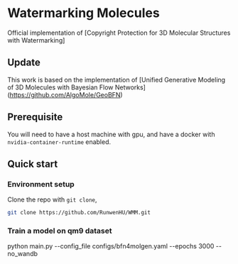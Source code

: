 
# Watermarking Molecules

Official implementation of [Copyright Protection for 3D Molecular Structures with Watermarking]

## Update
This work is based on the implementation of [Unified Generative Modeling of 3D Molecules with Bayesian Flow Networks] (https://github.com/AlgoMole/GeoBFN) 

## Prerequisite
You will need to have a host machine with gpu, and have a docker with `nvidia-container-runtime` enabled.


## Quick start

### Environment setup
Clone the repo with `git clone`,
```bash
git clone https://github.com/RunwenHU/WMM.git
```

### Train a model on qm9 dataset

python main.py --config_file configs/bfn4molgen.yaml --epochs 3000 --no_wandb








